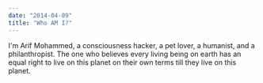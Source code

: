 ```yaml
---
date: "2014-04-09"
title: "Who AM I?"
---
```


I'm Arif Mohammed, a consciousness hacker, a pet lover, a humanist, and a philanthropist. The one who believes every living being on earth has an equal right to live on this planet on their own terms till they live on this planet. 
